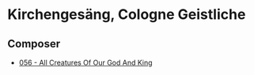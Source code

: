 # Kirchengesäng, Cologne Geistliche

## Composer

- [056 - All Creatures Of Our God And King](/hymns/056.md)

